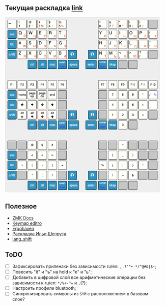 ## Текущая раскладка [link](https://www.keyboard-layout-editor.com/#/gists/803ec39b995cdf110d8966f8026254b7)
![](/images/sofle-keyboard-v2.2.png)


## Полезное
- [ZMK Docs](https://zmk.dev/docs)
- [Keymap editro](https://nickcoutsos.github.io/keymap-editor/)
- [Ergohaven](https://journey.ergohaven.xyz/pages/firmware/)
- [Раскладка Ильи Шепрута](https://optozorax.github.io/p/my-keyboard-layout/)
- [lang_shift](https://github.com/klavarog/lang_shift)

## ToDO
- [ ] Зафиксировать припенаки без зависимости ru/en: `,.?'"+-*/^@#&|$~`;
- [ ] Повесить "ё" и "ъ" на hold к "е" и "ь";
- [ ] Добавить в цифровой слой все арифметические операции без зависимости к ru/en: `*/%+-^=` и `,`(?);
- [ ] Настроить профили bluetooth;
- [ ] Синхронизировать символы из `SYM` с расположением в базовом слое?